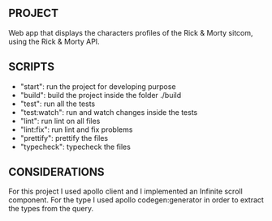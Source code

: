 ## PROJECT

Web app that displays the characters profiles of the Rick & Morty sitcom, using the Rick & Morty API.

## SCRIPTS

- "start": run the project for developing purpose
- "build": build the project inside the folder ./build
- "test": run all the tests
- "test:watch": run and watch changes inside the tests
- "lint": run lint on all files
- "lint:fix": run lint and fix problems
- "prettify": prettify the files
- "typecheck": typecheck the files

## CONSIDERATIONS

For this project I used apollo client and I implemented an Infinite scroll component. For the type I used apollo codegen:generator in order to extract the types from the query.

